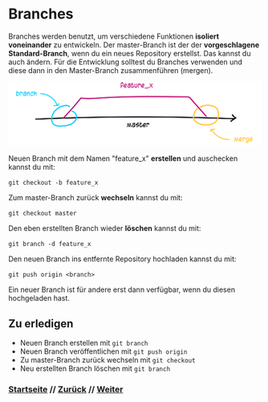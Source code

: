 # Branches

Branches werden benutzt, um verschiedene Funktionen **isoliert voneinander** zu entwickeln. Der master-Branch ist der der **vorgeschlagene Standard-Branch**, wenn du ein neues Repository erstellst. Das kannst du auch ändern. Für die Entwicklung solltest du Branches verwenden und diese dann in den Master-Branch zusammenführen (mergen).

[![Git-Workflow](./assets/images/git_branching.png)](./assets/images/git_branching.png)

Neuen Branch mit dem Namen "feature_x" **erstellen** und auschecken kannst du mit:

```
git checkout -b feature_x
```

Zum master-Branch zurück **wechseln** kannst du mit:

```
git checkout master
```

Den eben erstellten Branch wieder **löschen** kannst du mit:

```
git branch -d feature_x
```

Den neuen Branch ins entfernte Repository hochladen kannst du mit:

```
git push origin <branch>
```

Ein neuer Branch ist für andere erst dann verfügbar, wenn du diesen hochgeladen hast.

## Zu erledigen
- Neuen Branch erstellen mit `git branch`
- Neuen Branch veröffentlichen mit `git push origin`
- Zu master-Branch zurück wechseln mit `git checkout`
- Neu erstellten Branch löschen mit `git branch`


### [Startseite](index.md) // [Zurück](revert.md) // [Weiter](tagging.md)
